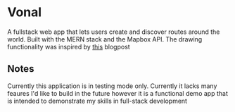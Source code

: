 # Vonal
A fullstack web app that lets users create and discover routes around the world. Built with the MERN stack and the Mapbox API. The drawing functionality was inspired by [this](https://blog.mapbox.com/map-hacks-directions-api-draw-tools-7557134622e9) blogpost

## Notes
Currently this application is in testing mode only. Currently it lacks many feaures I'd like to build in the future however it is a functional demo app that is intended to demonstrate my skills in full-stack development
